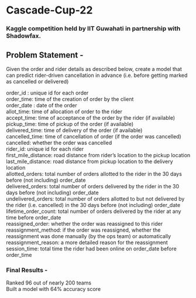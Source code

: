 # Cascade-Cup-22
### Kaggle competition held by IIT Guwahati in partnership with Shadowfax.
  
    
    
## Problem Statement -   
Given the order and rider details as described below, create a model that can predict rider-driven cancellation in advance (i.e. before getting marked as cancelled or delivered)     
   
order_id : unique id for each order  
order_time: time of the creation of order by the client   
order_date : date of the order  
allot_time: time of allocation of order to the rider  
accept_time: time of acceptance of the order by the rider (if available)  
pickup_time: time of pickup of the order (if available)  
delivered_time: time of delivery of the order (if available)  
cancelled_time: time of cancellation of order (if the order was cancelled)  
cancelled: whether the order was cancelled  
rider_id: unique id for each rider  
first_mile_distance: road distance from rider’s location to the pickup location  
last_mile_distance: road distance from pickup location to the delivery location  
allotted_orders: total number of orders allotted to the rider in the 30 days before (not including) order_date  
delivered_orders: total number of orders delivered by the rider in the 30 days before (not including) order_date  
undelivered_orders: total number of orders allotted to but not delivered by the rider (i.e. cancelled) in the 30 days before (not including) order_date  
lifetime_order_count: total number of orders delivered by the rider at any time before order_date  
reassigned_order: whether the order was reassigned to this rider  
reassignment_method: if the order was reassigned, whether the reassignment was done manually (by the ops team) or automatically  
reassignment_reason: a more detailed reason for the reassignment  
session_time: total time the rider had been online on order_date before order_time

### Final Results -  
Ranked 96 out of nearly 200 teams  
Built a model with 64% accuracy score
